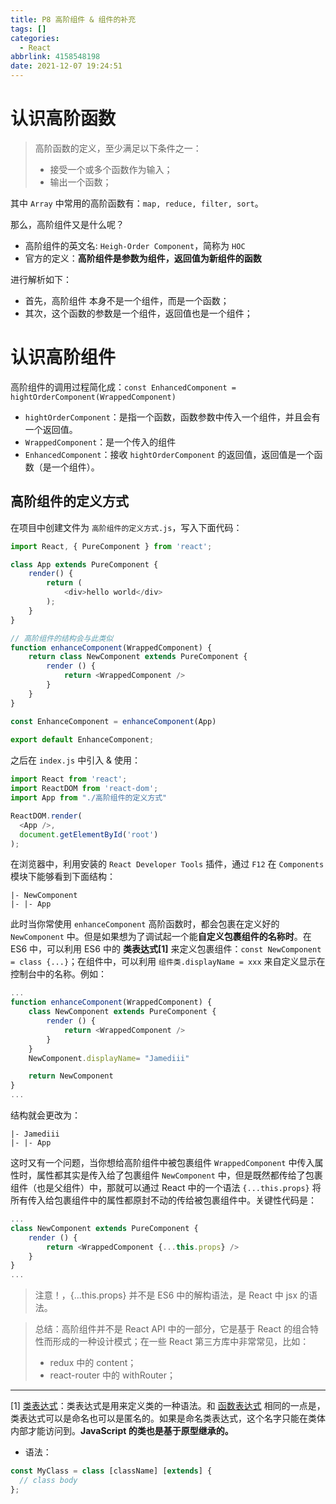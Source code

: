 ```yaml
---
title: P8 高阶组件 & 组件的补充
tags: []
categories:
  - React
abbrlink: 4158548198
date: 2021-12-07 19:24:51
---
```


# 认识高阶函数

> 高阶函数的定义，至少满足以下条件之一：
> - 接受一个或多个函数作为输入；
> - 输出一个函数；

其中 `Array` 中常用的高阶函数有：`map, reduce, filter, sort`。

那么，高阶组件又是什么呢？
- 高阶组件的英文名: `Heigh-Order Component`，简称为 `HOC`
- 官方的定义：**高阶组件是参数为组件，返回值为新组件的函数**

进行解析如下：
- 首先，高阶组件 本身不是一个组件，而是一个函数；
- 其次，这个函数的参数是一个组件，返回值也是一个组件；

# 认识高阶组件

高阶组件的调用过程简化成：`const EnhancedComponent = hightOrderComponent(WrappedComponent)`

- `hightOrderComponent`：是指一个函数，函数参数中传入一个组件，并且会有一个返回值。
- `WrappedComponent`：是一个传入的组件
- `EnhancedComponent`：接收 `hightOrderComponent` 的返回值，返回值是一个函数（是一个组件）。

## 高阶组件的定义方式

在项目中创建文件为 `高阶组件的定义方式.js`，写入下面代码：

``` javascript
import React, { PureComponent } from 'react';

class App extends PureComponent {
    render() { 
        return (
            <div>hello world</div>
        );
    }
}

// 高阶组件的结构会与此类似
function enhanceComponent(WrappedComponent) {
    return class NewComponent extends PureComponent {
        render () {
            return <WrappedComponent />
        }
    }
}

const EnhanceComponent = enhanceComponent(App)
 
export default EnhanceComponent;
```

之后在 `index.js` 中引入 & 使用：

``` javascript
import React from 'react';
import ReactDOM from 'react-dom';
import App from "./高阶组件的定义方式"

ReactDOM.render(
  <App />,
  document.getElementById('root')
);
```

在浏览器中，利用安装的 `React Developer Tools` 插件，通过 `F12` 在 `Components` 模块下能够看到下面结构：

```
|- NewComponent
|- |- App
```

此时当你常使用 `enhanceComponent` 高阶函数时，都会包裹在定义好的 `NewComponent` 中。但是如果想为了调试起一个能**自定义包裹组件的名称时**。在 ES6 中，可以利用 ES6 中的 **类表达式[1]** 来定义包裹组件：`const NewComponent = class {...}`；在组件中，可以利用 `组件类.displayName = xxx` 来自定义显示在控制台中的名称。例如：

``` javascript
...
function enhanceComponent(WrappedComponent) {
    class NewComponent extends PureComponent {
        render () {
            return <WrappedComponent />
        }
    }
    NewComponent.displayName= "Jamediii"

    return NewComponent
}
...
```

结构就会更改为：

```
|- Jamediii
|- |- App
```

这时又有一个问题，当你想给高阶组件中被包裹组件 `WrappedComponent` 中传入属性时，属性都其实是传入给了包裹组件 `NewComponent` 中，但是既然都传给了包裹组件（也是父组件）中，那就可以通过 React 中的一个语法 `{...this.props}` 将所有传入给包裹组件中的属性都原封不动的传给被包裹组件中。关键性代码是：

``` javascript
...
class NewComponent extends PureComponent {
    render () {
        return <WrappedComponent {...this.props} />
    }
}
...
```

> 注意！，{...this.props} 并不是 ES6 中的解构语法，是 React 中 jsx 的语法。

> 总结：高阶组件并不是 React API 中的一部分，它是基于 React 的组合特性而形成的一种设计模式；在一些 React 第三方库中非常常见，比如：
> - redux 中的 content；
> - react-router 中的 withRouter；

---

[1] [类表达式](https://developer.mozilla.org/zh-CN/docs/Web/JavaScript/Reference/Operators/class)：类表达式是用来定义类的一种语法。和 [函数表达式](https://developer.mozilla.org/zh-CN/docs/Web/JavaScript/Reference/Operators/function) 相同的一点是，类表达式可以是命名也可以是匿名的。如果是命名类表达式，这个名字只能在类体内部才能访问到。**JavaScript 的类也是基于原型继承的。**
- 语法：
``` javascript
const MyClass = class [className] [extends] {
  // class body
};
```
